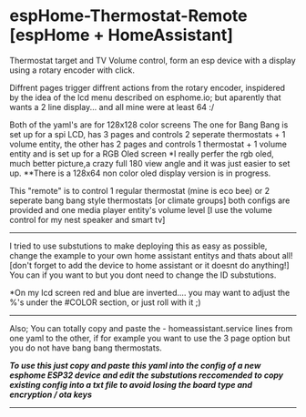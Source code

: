 # espHome-Thermostat-Remote [espHome + HomeAssistant]
Thermostat target and TV Volume control,
form an esp device with a display using a rotary encoder with click.

Diffrent pages trigger diffrent actions from the rotary encoder,
inspidered by the idea of the lcd menu described on esphome.io;
but aparently that wants a 2 line display... and all mine were at least 64 :/


Both of the yaml's are for 128x128 color screens 
The one for Bang Bang is set up for a spi LCD,
has 3 pages and controls 2 seperate thermostats + 1 volume entity, 
the other has 2 pages and controls 1 thermostat + 1 volume entity and is set up for a RGB Oled screen
*I really perfer the rgb oled, much better picture,a crazy full 180 view angle and it was just easier to set up. 
**There is a 128x64 non color oled display version is in progress.


This "remote" is to control 1 regular thermostat (mine is eco bee)
or 2 seperate bang bang style thermostats [or climate groups] both configs are provided
and one media player entity's volume level 
[I use the volume control for my nest speaker and smart tv]

______________________________________________________
I tried to use substutions to make deploying this as easy as possible, 
change the example to your own home assistant entitys and thats about all!
[don't forget to add the device to home assistant or it doesnt do anything!]
You can if you want to but you dont need to change the ID substutions.

*On my lcd screen red and blue are inverted.... 
you may want to adjust the %'s under the #COLOR section, or just roll with it ;)
______________________________________________________
Also;
You can totally copy and paste the - homeassistant.service lines from one yaml to the other, 
if for example you want to use the 3 page option but you do not have bang bang thermostats.



***To use this just copy and paste this yaml into the config of a new esphome ESP32 device and edit the substutions reccomended to copy existing config into a txt file to avoid losing the board type and encryption / ota keys***
________________________________________________________

